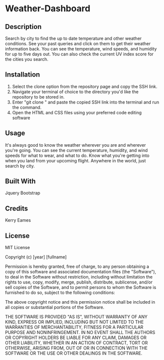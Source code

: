 # Weather-Dashboard

## Description
Search by city to find the up to date temperature and other weather conditions. See your past queries and click on them to get their weather information back. You can see the temperature, wind speeds, and humidity for up to five days out. You can also check the current UV index score for the cities you search.

## Installation
1. Select the clone option from the repository page and copy the SSH link.
2. Navigate your terminal of choice to the directory you'd like the repository to be stored in.
3. Enter "git clone " and paste the copied SSH link into the terminal and run the command.
4. Open the HTML and CSS files using your preferred code editing software

## Usage
It's always good to know the weather wherever you are and wherever you're going. You can see the current temperature, humidity, and wind speeds for what to wear, and what to do. Know what you're getting into when you land from your upcoming flight. Anywhere in the world, just search by city.

## Built With
Jquery
Bootstrap

## Credits
Kerry Eames

## License
MIT License

Copyright (c) [year] [fullname]

Permission is hereby granted, free of charge, to any person obtaining a copy
of this software and associated documentation files (the "Software"), to deal
in the Software without restriction, including without limitation the rights
to use, copy, modify, merge, publish, distribute, sublicense, and/or sell
copies of the Software, and to permit persons to whom the Software is
furnished to do so, subject to the following conditions:

The above copyright notice and this permission notice shall be included in all
copies or substantial portions of the Software.

THE SOFTWARE IS PROVIDED "AS IS", WITHOUT WARRANTY OF ANY KIND, EXPRESS OR
IMPLIED, INCLUDING BUT NOT LIMITED TO THE WARRANTIES OF MERCHANTABILITY,
FITNESS FOR A PARTICULAR PURPOSE AND NONINFRINGEMENT. IN NO EVENT SHALL THE
AUTHORS OR COPYRIGHT HOLDERS BE LIABLE FOR ANY CLAIM, DAMAGES OR OTHER
LIABILITY, WHETHER IN AN ACTION OF CONTRACT, TORT OR OTHERWISE, ARISING FROM,
OUT OF OR IN CONNECTION WITH THE SOFTWARE OR THE USE OR OTHER DEALINGS IN THE
SOFTWARE.
